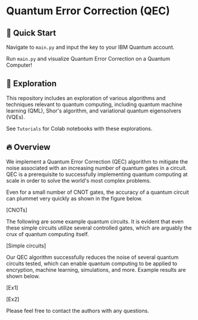 # Quantum Error Correction (QEC)


## 🚀 Quick Start

Navigate to `main.py` and input the key to your IBM Quantum account.


Run `main.py` and visualize Quantum Error Correction on a Quantum Computer!


## 👀 Exploration

This repository includes an exploration of various algorithms and techniques relevant to quantum computing, including quantum machine learning (QML), Shor's algorithm, and variational quantum eigensolvers (VQEs).


See `Tutorials` for Colab notebooks with these explorations.


## 🔥 Overview

We implement a Quantum Error Correction (QEC) algorithm to mitigate the noise associated with an increasing number of quantum gates in a circuit. QEC is a prerequisite to successfully implementing quantum computing at scale in order to solve the world's most complex problems.


Even for a small number of CNOT gates, the accuracy of a quantum circuit can plummet very quickly as shown in the figure below.


[CNOTs]


The following are some example quantum circuits. It is evident that even these simple circuits utilize several controlled gates, which are arguably the crux of quantum computing itself.


[Simple circuits]


Our QEC algorithm successfully reduces the noise of several quantum circuits tested, which can enable quantum computing to be applied to encryption, machine learning, simulations, and more. Example results are shown below.


[Ex1]


[Ex2]


Please feel free to contact the authors with any questions.
